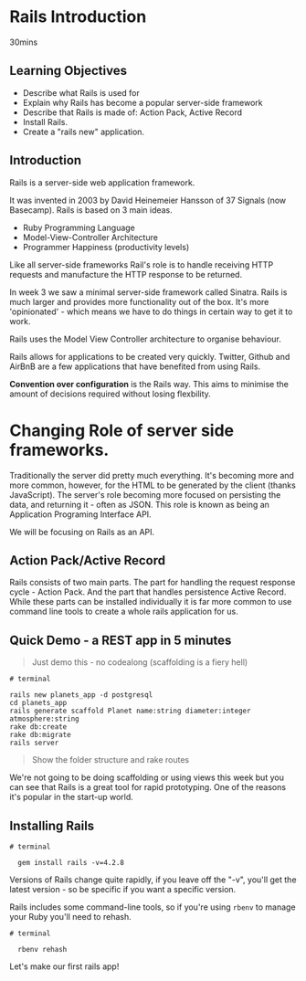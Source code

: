 # Rails Introduction

30mins

## Learning Objectives
- Describe what Rails is used for
- Explain why Rails has become a popular server-side framework
- Describe that Rails is made of:  Action Pack, Active Record
- Install Rails.
- Create a "rails new" application.


## Introduction
Rails is a server-side web application framework.

It was invented in 2003 by David Heinemeier Hansson of 37 Signals (now Basecamp). Rails is based on 3 main ideas.

- Ruby Programming Language
- Model-View-Controller Architecture
- Programmer Happiness (productivity levels)

Like all server-side frameworks Rail's role is to handle receiving HTTP requests and manufacture the HTTP response to be returned.

In week 3 we saw a minimal server-side framework called Sinatra. Rails is much larger and provides more functionality out of the box. It's more 'opinionated' - which means we have to do things in certain way to get it to work.

Rails uses the Model View Controller architecture to organise behaviour.

Rails allows for applications to be created very quickly. Twitter, Github and AirBnB are a few applications that have benefited from using Rails.

**Convention over configuration** is the Rails way. This aims to minimise the amount of decisions required without losing flexbility.

# Changing Role of server side frameworks.
Traditionally the server did pretty much everything.  It's becoming more and more common, however,  for the HTML to be generated by the client (thanks JavaScript).  The server's role becoming more focused on persisting the data, and returning it - often as JSON. This role is known as being an Application Programing Interface API.

We will be focusing on Rails as an API.

## Action Pack/Active Record
Rails consists of two main parts.  The part for handling the request response cycle - Action Pack.  And the part that handles persistence Active Record.  While these parts can be installed individually it is far more common to use command line tools to create a whole rails application for us.

## Quick Demo - a REST app in 5 minutes
> Just demo this - no codealong (scaffolding is a fiery hell)

```
# terminal

rails new planets_app -d postgresql
cd planets_app
rails generate scaffold Planet name:string diameter:integer atmosphere:string 
rake db:create
rake db:migrate 
rails server
```

> Show the folder structure and rake routes

We're not going to be doing scaffolding or using views this week but you can see that Rails is a great tool for rapid prototyping. One of the reasons it's popular in the start-up world.

## Installing Rails

```
# terminal

  gem install rails -v=4.2.8
```

Versions of Rails change quite rapidly, if you leave off the "-v", you'll get the latest version - so be specific if you want a specific version.

Rails includes some command-line tools, so if you're using `rbenv` to manage your Ruby you'll need to rehash.

```
# terminal

  rbenv rehash
```
Let's make our first rails app!
